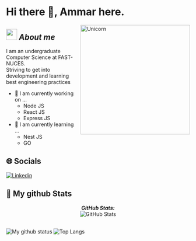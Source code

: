 # Hi there 👋, Ammar here. 


<img align="right" width=300px alt="Unicorn" src="https://tenor.com/view/cat-typing-typing-on-computer-computer-work-laptop-gif-21481919.gif" />

## <img src="https://media.giphy.com/media/ObNTw8Uzwy6KQ/giphy.gif" width="30px">&nbsp;***About me***

I am an undergraduate Computer Science at FAST-NUCES. <br>
Striving to get into development and learning best engineering practices
- 🔭 I am currently working on ...
  - Node JS
  - React JS
  - Express JS
- 🧐 I am currently learning ...
  - Nest JS
  - GO
  
## 🌐 Socials

<p><a href = "https://www.linkedin.com/in/muhammad-ammar-siddiqui-09b519221/"><img src = "https://img.shields.io/badge/-Ammar-blue?style=plastic&logo=Linkedin" alt="Linkedin" /> </a> <a href = ""> </a></p>





<h2>👀 My github Stats</h2>

<div>
<!--   <p align="center">
    <b><em>Now listening to:</em></b> <br/>
    <img src="https://spotify-github-profile.vercel.app/api/view?uid=Bhargavi-hash&cover_image=true&theme=novatorem" alt="Now Listenting to" />
  </p> -->
  
  <p align="center">
  <b><em>GitHub Stats:</em></b> <br/>
    <img src="https://github-readme-streak-stats.herokuapp.com/?user=siddiki002" alt="GitHub Stats" /> <br/><br/>
  
</div>

![My github status](https://github-readme-stats.vercel.app/api?username=siddiki002&show_icons=true&include_all_commits=true)
![Top Langs](https://github-readme-stats.vercel.app/api/top-langs/?username=siddiki002&layout=compact)

<!--
**siddiki002/siddiki002** is a ✨ _special_ ✨ repository because its `README.md` (this file) appears on your GitHub profile.

Here are some ideas to get you started:

- 🔭 I’m currently working on ...
- 🌱 I’m currently learning ...
- 👯 I’m looking to collaborate on ...
- 🤔 I’m looking for help with ...
- 💬 Ask me about ...
- 📫 How to reach me: ...
- 😄 Pronouns: ...
- ⚡ Fun fact: ...
-->

